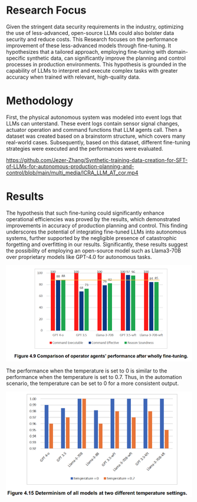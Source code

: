 # Research Focus
Given the stringent data security requirements in the industry, optimizing the use of less-advanced, open-source LLMs could also bolster data security and reduce costs. This Research focuses on the performance improvement of these less-advanced models through fine-tuning. It hypothesizes that a tailored approach, employing fine-tuning with domain-specific synthetic data, can significantly improve the planning and control processes in production environments. This hypothesis is grounded in the capability of LLMs to interpret and execute complex tasks with greater accuracy when trained with relevant, high-quality data.

# Methodology
First, the physical autonomous system was modeled into event logs that LLMs can unterstand. These event logs contain sensor signal changes, actuator operation and command functions that LLM agents call. Then a dataset was created based on a brainstorm structure, which covers many real-world cases. Subsequently, based on this dataset, different fine-tuning strategies were executed and the performances were evaluated.

https://github.com/Jezer-Zhang/Synthetic-training-data-creation-for-SFT-of-LLMs-for-autonomous-production-planning-and-control/blob/main/multi_media/ICRA_LLM_AT_cor.mp4

# Results
The hypothesis that such fine-tuning could significantly enhance operational efficiencies was proved by the results, which demonstrated improvements in accuracy of production planning and control. This finding underscores the potential of integrating fine-tuned LLMs into autonomous systems, further supported by the negligible presence of catastrophic forgetting and overfitting in our results. Significantly, these results suggest the possibility of employing an open-source model such as Llama3-70B over proprietary models like GPT-4.0 for autonomous tasks.

![image](https://github.com/Jezer-Zhang/Synthetic-training-data-creation-for-SFT-of-LLMs-for-autonomous-production-planning-and-control/blob/main/multi_media/Performance_whole.png)

The performance when the temperature is set to 0 is similar to the performance when the temperature is set to 0.7. Thus, in the automation scenario,  the temperature can be set to 0 for a more consistent output.

![image](https://github.com/Jezer-Zhang/Synthetic-training-data-creation-for-SFT-of-LLMs-for-autonomous-production-planning-and-control/blob/main/multi_media/termperature_compare.png)
